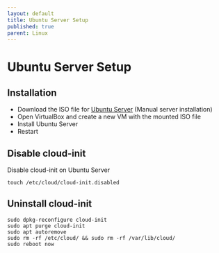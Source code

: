 ```yaml
---
layout: default
title: Ubuntu Server Setup
published: true
parent: Linux
---
```


# Ubuntu Server Setup

## Installation

* Download the ISO file for [Ubuntu Server](https://ubuntu.com/download/server) (Manual server installation)
* Open VirtualBox and create a new VM with the mounted ISO file
* Install Ubuntu Server
* Restart

## Disable cloud-init

Disable cloud-init on Ubuntu Server

```
touch /etc/cloud/cloud-init.disabled
```

## Uninstall cloud-init

```
sudo dpkg-reconfigure cloud-init
sudo apt purge cloud-init
sudo apt autoremove
sudo rm -rf /etc/cloud/ && sudo rm -rf /var/lib/cloud/
sudo reboot now
```

